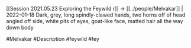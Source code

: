 [[Session 2021.05.23 Exploring the Feywild r]] -> [[../people/Melvakar]] | 2022-01-18
Dark, grey, long spindly-clawed hands, two horns off of head angled off side, white pits of eyes, goat-like face, matted hair all the way down body

#Melvakar #Description #feywild #fey 
